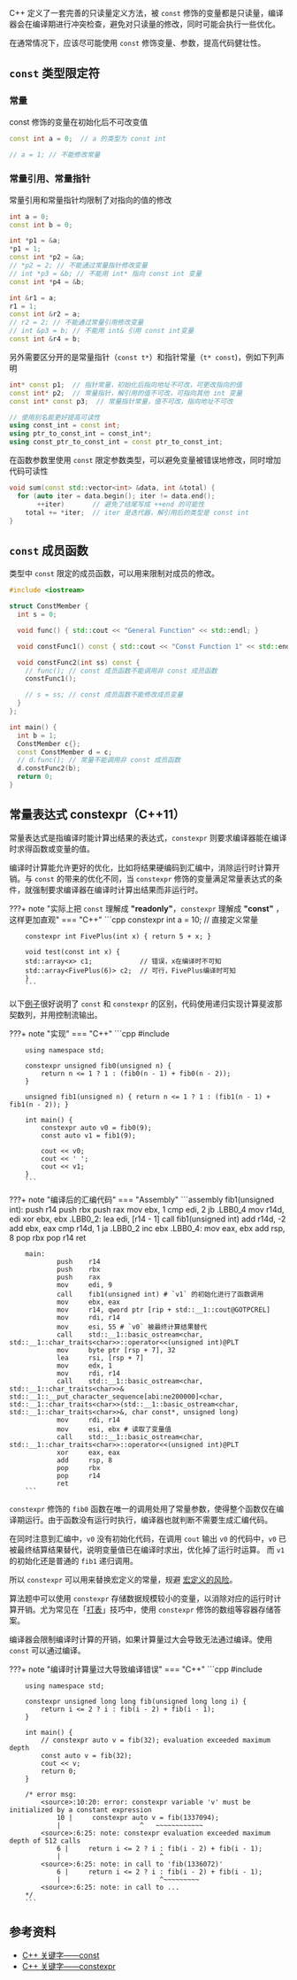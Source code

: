 C++ 定义了一套完善的只读量定义方法，被 `const` 修饰的变量都是只读量，编译器会在编译期进行冲突检查，避免对只读量的修改，同时可能会执行一些优化。

在通常情况下，应该尽可能使用 `const` 修饰变量、参数，提高代码健壮性。

## `const` 类型限定符

### 常量

const 修饰的变量在初始化后不可改变值

```cpp
const int a = 0;  // a 的类型为 const int

// a = 1; // 不能修改常量
```

### 常量引用、常量指针

常量引用和常量指针均限制了对指向的值的修改

```cpp
int a = 0;
const int b = 0;

int *p1 = &a;
*p1 = 1;
const int *p2 = &a;
// *p2 = 2; // 不能通过常量指针修改变量
// int *p3 = &b; // 不能用 int* 指向 const int 变量
const int *p4 = &b;

int &r1 = a;
r1 = 1;
const int &r2 = a;
// r2 = 2; // 不能通过常量引用修改变量
// int &p3 = b; // 不能用 int& 引用 const int变量
const int &r4 = b;
```

另外需要区分开的是常量指针（`const t*`）和指针常量（`t* const`)，例如下列声明

```cpp
int* const p1;  // 指针常量，初始化后指向地址不可改，可更改指向的值
const int* p2;  // 常量指针，解引用的值不可改，可指向其他 int 变量
const int* const p3;  // 常量指针常量，值不可改，指向地址不可改

// 使用别名能更好提高可读性
using const_int = const int;
using ptr_to_const_int = const_int*;
using const_ptr_to_const_int = const ptr_to_const_int;
```

在函数参数里使用 `const` 限定参数类型，可以避免变量被错误地修改，同时增加代码可读性

```cpp
void sum(const std::vector<int> &data, int &total) {
  for (auto iter = data.begin(); iter != data.end();
       ++iter)       // 避免了结尾写成 ++end 的可能性
    total += *iter;  // iter 是迭代器，解引用后的类型是 const int
}
```

## `const` 成员函数

类型中 `const` 限定的成员函数，可以用来限制对成员的修改。

```cpp
#include <iostream>

struct ConstMember {
  int s = 0;

  void func() { std::cout << "General Function" << std::endl; }

  void constFunc1() const { std::cout << "Const Function 1" << std::endl; }

  void constFunc2(int ss) const {
    // func(); // const 成员函数不能调用非 const 成员函数
    constFunc1();

    // s = ss; // const 成员函数不能修改成员变量
  }
};

int main() {
  int b = 1;
  ConstMember c{};
  const ConstMember d = c;
  // d.func(); // 常量不能调用非 const 成员函数
  d.constFunc2(b);
  return 0;
}
```

## 常量表达式 constexpr（C++11）

常量表达式是指编译时能计算出结果的表达式，`constexpr` 则要求编译器能在编译时求得函数或变量的值。

编译时计算能允许更好的优化，比如将结果硬编码到汇编中，消除运行时计算开销。与 `const` 的带来的优化不同，当 `constexpr` 修饰的变量满足常量表达式的条件，就强制要求编译器在编译时计算出结果而非运行时。

???+ note "实际上把 `const` 理解成 **"readonly"**，`constexpr` 理解成 **"const"** ，这样更加直观"
    === "C++"
        ```cpp
        constexpr int a = 10;  // 直接定义常量

        constexpr int FivePlus(int x) { return 5 + x; }

        void test(const int x) {
        std::array<x> c1;            // 错误，x在编译时不可知
        std::array<FivePlus(6)> c2;  // 可行，FivePlus编译时可知
        }
        ```

以下[例子](https://godbolt.org/#z:OYLghAFBqd5QCxAYwPYBMCmBRdBLAF1QCcAaPECAMzwBtMA7AQwFtMQByARg9KtQYEAysib0QXACx8BBAKoBnTAAUAHpwAMvAFYTStJg1DIApACYAQuYukl9ZATwDKjdAGFUtAK4sGe1wAyeAyYAHI%2BAEaYxCDSAA6oCoRODB7evnoJSY4CQSHhLFEx0naYDilCBEzEBGk%2Bfly2mPY5DJXVBHlhkdGxtlU1dRmNCgOdwd2FvZIAlLaoXsTI7BzmAMzByN5YANQma25Oo8SYrPvYJhoAgpdXXklGO8xsCnFMyzuj6PtW17doDFGmFUcWIOy8gLwwBC6B2NAiGggEKS0MwsIYMz2AHZflcdvidicCIsGE89gd9gARHZcckAMRpOxAO2oeAREFJAFoaZjrHC2YiuTszDMZj9biYsZSJddkVCYfyIlwkZDUejeTjCZhicRSaT9m4qYz9gzaczWUqOTtuVxeZZFcqhSKxWsLNjpX9rsECDsWExghANbiCTsAUCQWCmF4iDsAG4acnU%2BGIgCcLuDBLDPqjMdjtKN8OVafFnrxmYWPoNBrjGhLZfxaGj5MNBx2YA4bdWrtuIcblYprbzdcllI4c1onAArLw/NxeKhOIbLHyFAslpg9mY1jxSARNGO5gBrWKTgB0XAAHCnJxpJGssdusViL9IJxxJLwWBINBpSLOtKQC4cLwCggL%2Be4cFocxwLAMCICgqAsHEdDROQlBoEhKExFshjAAA%2BgQxAQoefB0AQ0SgRAET7qQETBNUACenA7nRzDEAxADyETaGUEE7hhbCCBxDC0ExkG8FgEReMAbhiLQoFzqQWB%2BkY4jiUpeAnOUsaYApAHAmU0YrAB3rNDRtBssQjEeFgNGEXgX6KTpxARIkmCUpgKnABZRj7nMVAGMACgAGp4JgADuHFxIwzG8PwggiGI7BSDIgiKCo6jqbojQGL5pjLpY%2BhsqBkBzKgcStApnJfFS%2BVWJYW7WhxazWl8FkRFS7V1dY87OcQeBYCVgZNC0KQuAw7iePU/gTV0BRFJkiTJAIQwNKQWTLQwc09DEIzNLxFRjKteilOUAjtDU21TLt/QdMdIxjFdC22vMizLBI45TjONFATsqgXgAbJyAOSKGuXACyhHEZiEC4IQJCbtuMy8BBUGkBASAYch9BkBQEBY1hICxsgcRxHheYpnhBjkaMeGqCDpG0ORxCUdR6msYxsW0fR7FcTxDhcwJjAEMJok0ZJ0mybQ8lc8puFqQB%2BBaY4Ol6bwBnIEZNGmW%2BAHtVZ7E2cZKP9Y5O7Oa5SgeV5PmgOJ/mBSFYWRdFs47vFwiiOIKUe%2Blag0boaz6LhKDWNYRURENZUVSkCkAPRfKHBUWGYCZxwA6qDGcABq9dE/WDfAcyna042Teka2BBM829I0G2tPd61La0T21yNB3nUdU3DO3Z1tI91c7SdXcV8PHSt7txdru9L1vtOf4/Zwf0g76CjE3GXApqe1O6T6sP4EQYLrLaKN%2BUesQaKek6TlwANYgDk4plikgaCmOWcB%2BpBfgDZinhek5YikGYf%2BgDJDAMnNIf885OAgTAruPy6M4IYxABWOI0Y0L40QtjaIoRWArH%2BkDFeOFHgQChgwQ8yNSBonhgXPQHtEre2kL7JQ/ssp6HClZOICC57fXUkBDi0Y0E%2BlQFQP6gNgag2IRDUhRFyEww8JhHGiMT7wPtujJAqD0F4wJjjXBbBOD01BiwNeyAN5bx3qMdWB8SADTobIBhyUmGyD9plACgdSAcKYFwucn0ODzygYBTgAiCBCJ2CI5eRiTFmO3kwGme8FHYKPluNYlDUYHlIAgU4WAYjDTfJ/L895zxgJAUAkpkgAYLz4TA2wcC0milIMeCBf8uC3mvD/AGF4zBmC4FifQnA1i8IAkBU%2B9tfFmEGdA4CqioJzGckkZwkggA%3D%3D%3D)很好说明了 `const` 和 `constexpr` 的区别，代码使用递归实现计算斐波那契数列，并用控制流输出。

???+ note "实现"
    === "C++"
        ```cpp
        #include <iostream>

        using namespace std;

        constexpr unsigned fib0(unsigned n) {
            return n <= 1 ? 1 : (fib0(n - 1) + fib0(n - 2));
        }

        unsigned fib1(unsigned n) { return n <= 1 ? 1 : (fib1(n - 1) + fib1(n - 2)); }

        int main() {
            constexpr auto v0 = fib0(9);
            const auto v1 = fib1(9);

            cout << v0;
            cout << ' ';
            cout << v1;
        }
        ```

???+ note "编译后的汇编代码"
    === "Assembly"
        ```assembly
        fib1(unsigned int):
                push    r14
                push    rbx
                push    rax
                mov     ebx, 1
                cmp     edi, 2
                jb      .LBB0_4
                mov     r14d, edi
                xor     ebx, ebx
        .LBB0_2:
                lea     edi, [r14 - 1]
                call    fib1(unsigned int)
                add     r14d, -2
                add     ebx, eax
                cmp     r14d, 1
                ja      .LBB0_2
                inc     ebx
        .LBB0_4:
                mov     eax, ebx
                add     rsp, 8
                pop     rbx
                pop     r14
                ret

        main:
                push    r14
                push    rbx
                push    rax
                mov     edi, 9
                call    fib1(unsigned int) # `v1` 的初始化进行了函数调用
                mov     ebx, eax
                mov     r14, qword ptr [rip + std::__1::cout@GOTPCREL]
                mov     rdi, r14
                mov     esi, 55 # `v0` 被最终计算结果替代
                call    std::__1::basic_ostream<char, std::__1::char_traits<char>>::operator<<(unsigned int)@PLT
                mov     byte ptr [rsp + 7], 32
                lea     rsi, [rsp + 7]
                mov     edx, 1
                mov     rdi, r14
                call    std::__1::basic_ostream<char, std::__1::char_traits<char>>& std::__1::__put_character_sequence[abi:ne200000]<char, std::__1::char_traits<char>>(std::__1::basic_ostream<char, std::__1::char_traits<char>>&, char const*, unsigned long)
                mov     rdi, r14
                mov     esi, ebx # 读取了变量值
                call    std::__1::basic_ostream<char, std::__1::char_traits<char>>::operator<<(unsigned int)@PLT
                xor     eax, eax
                add     rsp, 8
                pop     rbx
                pop     r14
                ret
        ```

`constexpr` 修饰的 `fib0` 函数在唯一的调用处用了常量参数，使得整个函数仅在编译期运行。由于函数没有运行时执行，编译器也就判断不需要生成汇编代码。

在同时注意到汇编中，`v0` 没有初始化代码，在调用 `cout` 输出 `v0` 的代码中，`v0` 已被最终结算结果替代，说明变量值已在编译时求出，优化掉了运行时运算。
而 `v1` 的初始化还是普通的 `fib1` 递归调用。

所以 `constexpr` 可以用来替换宏定义的常量，规避 [宏定义的风险](./basic.md#define-命令)。

算法题中可以使用 `constexpr` 存储数据规模较小的变量，以消除对应的运行时计算开销。尤为常见在「[打表](../contest/dictionary.md)」技巧中，使用 `constexpr` 修饰的数组等容器存储答案。

编译器会限制编译时计算的开销，如果计算量过大会导致无法通过编译。使用 `const` 可以通过编译。

???+ note "编译时计算量过大导致编译错误"
    === "C++"
        ```cpp
        #include <iostream>

        using namespace std;

        constexpr unsigned long long fib(unsigned long long i) {
            return i <= 2 ? i : fib(i - 2) + fib(i - 1);
        }

        int main() {
            // constexpr auto v = fib(32); evaluation exceeded maximum depth
            const auto v = fib(32);
            cout << v;
            return 0;
        }

        /* error msg:
            <source>:10:20: error: constexpr variable 'v' must be initialized by a constant expression
                10 |     constexpr auto v = fib(1337094);
                |                    ^   ~~~~~~~~~~~~
            <source>:6:25: note: constexpr evaluation exceeded maximum depth of 512 calls
                6 |     return i <= 2 ? i : fib(i - 2) + fib(i - 1);
                |                         ^
            <source>:6:25: note: in call to 'fib(1336072)'
                6 |     return i <= 2 ? i : fib(i - 2) + fib(i - 1);
                |                         ^~~~~~~~~~
            <source>:6:25: note: in call to ...
        */
        ```

## 参考资料

-   [C++ 关键字——const](https://zh.cppreference.com/w/cpp/keyword/const)
-   [C++ 关键字——constexpr](https://zh.cppreference.com/w/cpp/keyword/constexpr)
